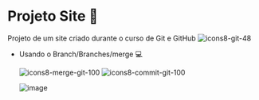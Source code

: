 # Projeto Site 🌳

Projeto de um site criado durante o curso de Git e GitHub ![icons8-git-48](https://user-images.githubusercontent.com/101723189/170381072-54a9b837-6d4a-4fd6-b99c-b552cd2b26b5.png) 


- Usando o Branch/Branches/merge 💻
  
     ![icons8-merge-git-100](https://user-images.githubusercontent.com/101723189/170381277-0c796f82-93a2-4420-a357-ae3ce6796957.png) ![icons8-commit-git-100](https://user-images.githubusercontent.com/101723189/170381842-8d6f92ae-d924-4de1-a089-05d091ab2b80.png)



  ![image](https://user-images.githubusercontent.com/101723189/170380146-d5ea7c7a-5cc0-4e94-8966-137c34bdcc64.png)

